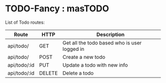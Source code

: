 # TODO-Fancy : masTODO

List of Todo routes:

  Route           | HTTP    |            Description                                     
------------------|---------|------------------------------------------------------------
  api/todo/       | GET     | Get all the todo based who is user logged in
  api/todo/       | POST    | Create a new todo
  api/todo/:id    | PUT     | Update a todo with new info
  api/todo/:id    | DELETE  | Delete a todo

  